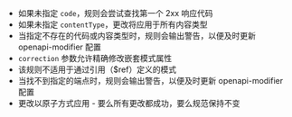 - 如果未指定 `code`，规则会尝试查找第一个 2xx 响应代码
- 如果未指定 `contentType`，更改将应用于所有内容类型
- 当指定不存在的代码或内容类型时，规则会输出警告，以便及时更新 openapi-modifier 配置
- `correction` 参数允许精确修改嵌套模式属性
- 该规则不适用于通过引用（$ref）定义的模式
- 当找不到指定的端点时，规则会输出警告，以便及时更新 openapi-modifier 配置
- 更改以原子方式应用 - 要么所有更改都成功，要么规范保持不变 